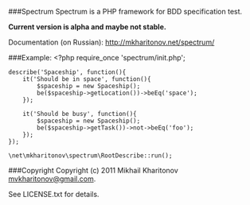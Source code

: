 ###Spectrum
Spectrum is a PHP framework for BDD specification test.

**Current version is alpha and maybe not stable.**

Documentation (on Russian): http://mkharitonov.net/spectrum/

###Example:
    <?php
    require_once 'spectrum/init.php';

    describe('Spaceship', function(){
        it('Should be in space', function(){
            $spaceship = new Spaceship();
            be($spaceship->getLocation())->beEq('space');
        });

        it('Should be busy', function(){
            $spaceship = new Spaceship();
            be($spaceship->getTask())->not->beEq('foo');
        });
    });

    \net\mkharitonov\spectrum\RootDescribe::run();

###Copyright
Copyright (c) 2011 Mikhail Kharitonov <mvkharitonov@gmail.com>.

See LICENSE.txt for details.
